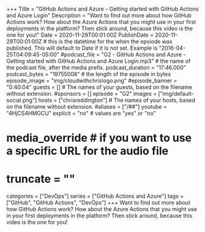 +++
Title = "GitHub Actions and Azure - Getting started with GitHub Actions and Azure Login"
Description = "Want to find out more about how GitHub Actions work? How about the Azure Actions that you might use in your first deployments in the platform? Then stick around, because this video is the one for you!"
Date = 2020-11-29T00:01:00Z
PublishDate = 2020-11-29T00:01:00Z # this is the datetime for the when the epsiode was published. This will default to Date if it is not set. Example is "2016-04-25T04:09:45-05:00"
#podcast_file = "G2 - GitHub Actions and Azure - Getting started with GitHub Actions and Azure Login.mp3" # the name of the podcast file, after the media prefix.
podcast_duration = "17:46.000"
podcast_bytes = "19755008" # the length of the episode in bytes
episode_image = "img/cloudwithchrislogo.png"
#episode_banner = "0:40:04"
guests = [] # The names of your guests, based on the filename without extension.
#sponsors = []
episode = "G2"
images = ["img/default-social.png"]
hosts = ["chrisreddington"] # The names of your hosts, based on the filename without extension.
#aliases = ["/##"]
youtube = "4HjCS4HMGCU"
explicit = "no" # values are "yes" or "no"
# media_override # if you want to use a specific URL for the audio file
# truncate = ""
categories = ["DevOps"]
series = ["GitHub Actions and Azure"]
tags = ["GitHub", "GitHub Actions", "DevOps"]
+++
Want to find out more about how GitHub Actions work? How about the Azure Actions that you might use in your first deployments in the platform? Then stick around, because this video is the one for you!